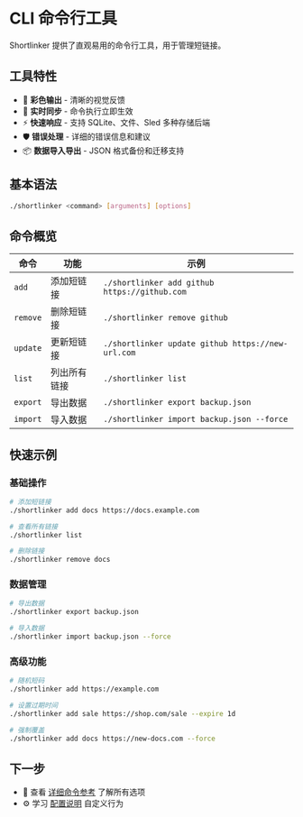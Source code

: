 # CLI 命令行工具

Shortlinker 提供了直观易用的命令行工具，用于管理短链接。

## 工具特性

- 🎨 **彩色输出** - 清晰的视觉反馈
- 🔄 **实时同步** - 命令执行立即生效  
- ⚡ **快速响应** - 支持 SQLite、文件、Sled 多种存储后端
- 🛡️ **错误处理** - 详细的错误信息和建议
- 📦 **数据导入导出** - JSON 格式备份和迁移支持

## 基本语法

```bash
./shortlinker <command> [arguments] [options]
```

## 命令概览

| 命令 | 功能 | 示例 |
|------|------|------|
| `add` | 添加短链接 | `./shortlinker add github https://github.com` |
| `remove` | 删除短链接 | `./shortlinker remove github` |
| `update` | 更新短链接 | `./shortlinker update github https://new-url.com` |
| `list` | 列出所有链接 | `./shortlinker list` |
| `export` | 导出数据 | `./shortlinker export backup.json` |
| `import` | 导入数据 | `./shortlinker import backup.json --force` |

## 快速示例

### 基础操作
```bash
# 添加短链接
./shortlinker add docs https://docs.example.com

# 查看所有链接
./shortlinker list

# 删除链接
./shortlinker remove docs
```

### 数据管理
```bash
# 导出数据
./shortlinker export backup.json

# 导入数据
./shortlinker import backup.json --force
```

### 高级功能
```bash
# 随机短码
./shortlinker add https://example.com

# 设置过期时间
./shortlinker add sale https://shop.com/sale --expire 1d

# 强制覆盖
./shortlinker add docs https://new-docs.com --force
```

## 下一步

- 📖 查看 [详细命令参考](/cli/commands) 了解所有选项
- ⚙️ 学习 [配置说明](/config/) 自定义行为
